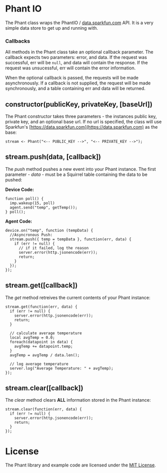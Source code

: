 Phant IO
=========
The Phant class wraps the PhantIO / [data.sparkfun.com](https://data.sparkfun.com) API. It is a very simple data store to get up and running with.

### Callbacks
All methods in the Phant class take an optional callback parameter. The callback expects two parameters: error, and data. If the request was successful, err will be ```null```, and data will contain the response. If the request was unsucessful, err will contain the error information.

When the optional callback is passed, the requests will be made asynchronously. If a callback is not supplied, the request will be made synchronously, and a table containing err and data will be returned.

## constructor(publicKey, privateKey, [baseUrl])
The Phant constructor takes three parameters - the instances public key, private key, and an optional base url. If no url is specified, the class will use Sparkfun's [https://data.sparkfun.com](https://data.sparkfun.com) as the base:

```squirrel
stream <- Phant("<-- PUBLIC_KEY -->", "<-- PRIVATE_KEY -->");
```

## stream.push(data, [callback])
The *push* method pushes a new event into your Phant instance. The first parameter - *data* - must be a Squirrel table containing the data to be pushed:

**Device Code:**
```squirrel
function poll() {
  imp.wakeup(15, poll)
  agent.send("temp", getTemp());
} poll();
```

**Agent Code:**
```squirrel
device.on("temp", function (tempData) {
  //Asyncronous Push:
  stream.push({ temp = tempData }, function(err, data) {
    if (err != null) {
      // if it failed, log the reason
      server.error(http.jsonencode(err));
      return;
    }
  });
});
```

## stream.get([callback])
The *get* method retreives the current contents of your Phant instance:

```squirrel
stream.get(function(err, data) {
  if (err != null) {
    server.error(http.jsonencode(err));
    return;
  }

  // calculate average temperature
  local avgTemp = 0.0;
  foreach(datapoint in data) {
    avgTemp += datapoint.temp;
  }
  avgTemp = avgTemp / data.len();

  // log average temperature
  server.log("Average Temperature: " + avgTemp);
});
```

## stream.clear([callback])
The *clear* method clears **ALL** information stored in the Phant instance:

```squirrel
stream.clear(function(err, data) {
  if (err != null) {
    server.error(http.jsonencode(err));
    return;
  }
});
```

# License
The Phant library and example code are licensed under the [MIT License](./LICENSE).
